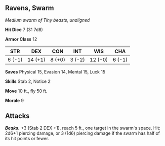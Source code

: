 ## Ravens, Swarm

*Medium swarm of Tiny beasts, unaligned*

**Hit Dice** 7 (31 7d8)

**Armor Class** 12

| STR     | DEX     | CON     | INT     | WIS     | CHA     |
|---------|---------|---------|---------|---------|---------|
|  6 (-1) | 14 (+1) |  8 (+0) |  3 (-2) | 12 (+0) |  6 (-1) |

**Saves** Physical 15, Evasion 14, Mental 15, Luck 15

**Skills** Stab 2, Notice 2

**Move** 10 ft., fly 50 ft.

**Morale** 9

## Attacks

***Beaks.*** +3 (Stab 2 DEX +1), reach 5 ft., one target in the swarm's space. Hit: 2d6+1 piercing damage, or 3 (1d6) piercing damage if the swarm has half of its hit points or fewer.

